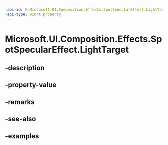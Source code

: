 ```yaml
---
-api-id: P:Microsoft.UI.Composition.Effects.SpotSpecularEffect.LightTarget
-api-type: winrt property
---
```


# Microsoft.UI.Composition.Effects.SpotSpecularEffect.LightTarget

<!--
public System.Numerics.Vector3 LightTarget { get; set; }
-->


## -description

## -property-value

## -remarks

## -see-also

## -examples


